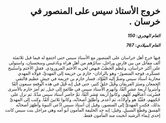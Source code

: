 <h1 dir="rtl">خروج الأستاذ سيس على المنصور في خرسان .</h1>

<h5 dir="rtl">العام الهجري:  150

العام الميلادي: 767

</h5>

<p dir="rtl">فيها خرج أهل خراسان على المنصور مع الأستاذ سيس حتى اجتمع له فيما قيل ثلاثمئة ألف مقاتل من بين فارس وراجل، سائرُهم من أهل هراة وباذغيس وسجستان، واستولى على أكثر خراسان، وعَظُم الخطبُ فنهض لحربه الأخثم المروروذي. فقتل الأخثم واستُبيح عسكُره، فوجه المنصورُ- وهو بالراذان- خازمَ بن خزيمة إلى المهديِّ، فولَّاه المهدي محاربةَ أستاذ سيس وضمَّ إليه القُوَّاد. فسار حازم بن خزيمة في جيشٍ عظيم فالتقى الجمعان وصبَرَ الفريقان وقُتِلَ خلقٌ كثير، حتى قيل إنه قُتِلَ في هذه الوقعةِ سبعون ألفًا وأَسَروا أربعةَ عشر ألفًا، وانهزم الأستاذ سيس في طائفةٍ إلى جبل, ثم أمرَ حازم بالأسرى فضُرِبَت أعناقُهم كلِّهم، وكانوا أربعة عشر ألفًا، ثمَّ حاصر أستاذ سيس مدَّةً. ثم نزل على حُكمِهم، فقُيِّدَ هو وأولادُه، ثم أُعدم, وأُطلِقَ أصحابُه، وكانوا ثلاثينَ ألفًا. وكتب إلى المهديِّ بذلك، فكتب المهديُّ إلى المنصور، وقيل إن أستاذ سيس ادَّعى النبوةَ وأظهَرَ أصحابُه الفِسقَ وقطْعَ السبيلِ. وقيل: إنه جد الخليفة المأمون أبو أمه وهي مراجل بنت سيس كانت إحدى إيماء الرشيد أنجبت منه المأمون فقط.</p></br>
